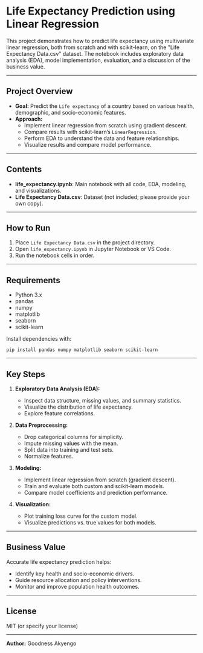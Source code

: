 # Life Expectancy Prediction using Linear Regression

This project demonstrates how to predict life expectancy using multivariate linear regression, both from scratch and with scikit-learn, on the "Life Expectancy Data.csv" dataset. The notebook includes exploratory data analysis (EDA), model implementation, evaluation, and a discussion of the business value.

---

## Project Overview

- **Goal:** Predict the `Life expectancy` of a country based on various health, demographic, and socio-economic features.
- **Approach:** 
  - Implement linear regression from scratch using gradient descent.
  - Compare results with scikit-learn’s `LinearRegression`.
  - Perform EDA to understand the data and feature relationships.
  - Visualize results and compare model performance.

---

## Contents

- **life_expectancy.ipynb**: Main notebook with all code, EDA, modeling, and visualizations.
- **Life Expectancy Data.csv**: Dataset (not included; please provide your own copy).

---

## How to Run

1. Place `Life Expectancy Data.csv` in the project directory.
2. Open `life_expectancy.ipynb` in Jupyter Notebook or VS Code.
3. Run the notebook cells in order.

---

## Requirements

- Python 3.x
- pandas
- numpy
- matplotlib
- seaborn
- scikit-learn

Install dependencies with:
```
pip install pandas numpy matplotlib seaborn scikit-learn
```

---

## Key Steps

1. **Exploratory Data Analysis (EDA):**
   - Inspect data structure, missing values, and summary statistics.
   - Visualize the distribution of life expectancy.
   - Explore feature correlations.

2. **Data Preprocessing:**
   - Drop categorical columns for simplicity.
   - Impute missing values with the mean.
   - Split data into training and test sets.
   - Normalize features.

3. **Modeling:**
   - Implement linear regression from scratch (gradient descent).
   - Train and evaluate both custom and scikit-learn models.
   - Compare model coefficients and prediction performance.

4. **Visualization:**
   - Plot training loss curve for the custom model.
   - Visualize predictions vs. true values for both models.

---

## Business Value

Accurate life expectancy prediction helps:
- Identify key health and socio-economic drivers.
- Guide resource allocation and policy interventions.
- Monitor and improve population health outcomes.

---

## License

MIT (or specify your license)

---

**Author:** 
Goodness Akyengo